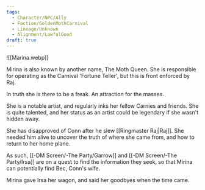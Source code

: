 ```yaml
---
tags:
  - Character/NPC/Ally
  - Faction/GoldenMothCarnival
  - Lineage/Unknown
  - Alignment/LawfulGood
draft: true
---
```

![[Marina.webp]]

Mirina is also known by another name, The Moth Queen. She is responsible for operating as the Carnival 'Fortune Teller', but this is front enforced by Raj. 

In truth she is there to be a freak. An attraction for the masses. 

She is a notable artist, and regularly inks her fellow Carnies and friends. She is quite talented, and her status as an artist could be legendary if she wasn't hidden away. 

She has disapproved of Conn after he slew [[Ringmaster Raj|Raj]]. She needed him alive to uncover the truth of where she came from, and how to return to her home plane. 

As such, [[-DM Screen/-The Party/Garrow]] and [[-DM Screen/-The Party/Irsa]] are on a quest to find the information they seek, so that Mirina can potentially find Bec, Conn's wife. 

Mirina gave Irsa her wagon, and said her goodbyes when the time came. 